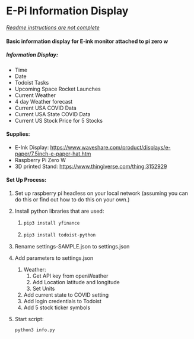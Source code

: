 # E-Pi Information Display

*<u>Readme instructions are not complete</u>*

#### Basic information display for E-ink monitor attached to pi zero w

##### Information Display:

- Time
- Date
- Todoist Tasks
- Upcoming Space Rocket Launches
- Current Weather
- 4 day Weather forecast
- Current USA COVID Data
- Current USA State COVID Data
- Current US Stock Price for 5 Stocks



#### Supplies: 

- E-Ink Display: https://www.waveshare.com/product/displays/e-paper/7.5inch-e-paper-hat.htm
- Raspberry Pi Zero W
- 3D printed Stand: https://www.thingiverse.com/thing:3152929



#### Set Up Process:

1. Set up raspberry pi headless on your local network (assuming you can do this or find out how to do this on your own.)

2. Install python libraries that are used:

   1. ```bash
      pip3 install yfinance
      ```

      

   2. ```bash
      pip3 install todoist-python
      ```

3. Rename settings-SAMPLE.json to settings.json

4. Add parameters to settings.json

   1. Weather: 
      1. Get API key from openWeather
      2. Add Location latitude and longitude
      3. Set Units
   2. Add current state to COVID setting
   3. Add login credentials to Todoist
   4. Add 5 stock ticker symbols

5. Start script: 

   ```bash
   python3 info.py
   ```